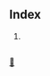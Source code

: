 ## Index

1. []()

## 

<link rel="stylesheet" href="./../../README.css">
<a class="scrollup" href="#top">&#x1F53C</a>